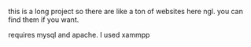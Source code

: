 this is a long project so there are like a ton of websites here ngl. you can find them if you want. 

requires mysql and apache. I used xammpp
